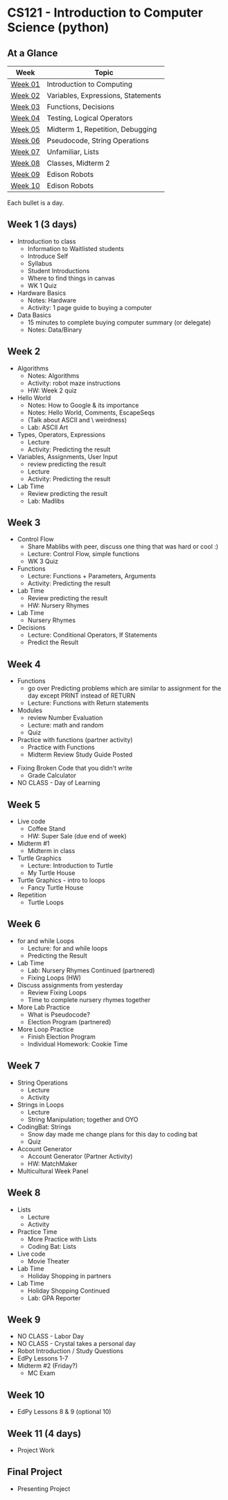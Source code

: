 # CS121 - Introduction to Computer Science (python)

## At a Glance

| Week                | Topic
|---------------------|-----------------------------------------
| [Week 01](#week-1)  | Introduction to Computing
| [Week 02](#week-2)  | Variables, Expressions, Statements
| [Week 03](#week-3)  | Functions, Decisions
| [Week 04](#week-4)  | Testing, Logical Operators
| [Week 05](#week-5)  | Midterm 1, Repetition, Debugging
| [Week 06](#week-6)  | Pseudocode, String Operations
| [Week 07](#week-7)  | Unfamiliar, Lists
| [Week 08](#week-8)  | Classes, Midterm 2
| [Week 09](#week-9)  | Edison Robots
| [Week 10](#week-10) | Edison Robots

Each bullet is a day.

## Week 1 (3 days)
+ Introduction to class
  - Information to Waitlisted students
  - Introduce Self
  - Syllabus
  - Student Introductions
  - Where to find things in canvas
  - WK 1 Quiz
+ Hardware Basics
  - Notes: Hardware
  - Activity: 1 page guide to buying a computer
+ Data Basics
  - 15 minutes to complete buying computer summary (or delegate)
  - Notes: Data/Binary

## Week 2
+ Algorithms
  - Notes: Algorithms
  - Activity: robot maze instructions
  - HW: Week 2 quiz
+ Hello World
  - Notes: How to Google & its importance
  - Notes: Hello World, Comments, EscapeSeqs
  - (Talk about ASCII and \\ weirdness)
  - Lab: ASCII Art
+ Types, Operators, Expressions
  - Lecture
  - Activity: Predicting the result
+ Variables, Assignments, User Input
  - review predicting the result
  - Lecture
  - Activity: Predicting the result
+ Lab Time
  - Review predicting the result
  - Lab: Madlibs

## Week 3
+ Control Flow
  - Share Mablibs with peer, discuss one thing that was hard or cool :)
  - Lecture: Control Flow, simple functions
  - WK 3 Quiz
+ Functions
  - Lecture: Functions + Parameters, Arguments
  - Activity: Predicting the result
+ Lab Time
  - Review predicting the result
  - HW: Nursery Rhymes
+ Lab Time
  - Nursery Rhymes
+ Decisions
  - Lecture: Conditional Operators, If Statements
  - Predict the Result

## Week 4
+ Functions
  - go over Predicting problems which are similar to assignment for the day except PRINT instead of RETURN
  - Lecture: Functions with Return statements
+ Modules
  - review Number Evaluation
  - Lecture: math and random
  - Quiz
+ Practice with functions (partner activity)
  - Practice with Functions
  - Midterm Review Study Guide Posted
<!--
+ More Practice with Functions
  - Review some of first and give time to complete
-->
+ Fixing Broken Code that you didn't write
  - Grade Calculator
+ NO CLASS - Day of Learning

## Week 5
+ Live code
  - Coffee Stand
  - HW: Super Sale (due end of week)
+ Midterm \#1
  - Midterm in class
+ Turtle Graphics
  - Lecture: Introduction to Turtle
  - My Turtle House
+ Turtle Graphics - intro to loops
  - Fancy Turtle House
+ Repetition
  - Turtle Loops

## Week 6
+ for and while Loops
  - Lecture: for and while loops
  - Predicting the Result
+ Lab Time
  - Lab: Nursery Rhymes Continued (partnered)
  - Fixing Loops (HW)
+ Discuss assignments from yesterday
  - Review Fixing Loops
  - Time to complete nursery rhymes together
+ More Lab Practice
  - What is Pseudocode?
  - Election Program (partnered)
+ More Loop Practice
  - Finish Election Program
  - Individual Homework: Cookie Time

## Week 7
+ String Operations
  - Lecture
  - Activity
+ Strings in Loops
  - Lecture
  - String Manipulation; together and OYO
+ CodingBat: Strings
  - Snow day made me change plans for this day to coding bat
  - Quiz
+ Account Generator
  - Account Generator (Partner Activity)
  - HW: MatchMaker
+ Multicultural Week Panel

## Week 8
+ Lists
  - Lecture
  - Activity
+ Practice Time
  - More Practice with Lists
  - Coding Bat: Lists
+ Live code
  - Movie Theater
+ Lab Time
  - Holiday Shopping in partners
+ Lab Time
  - Holiday Shopping Continued
  - Lab: GPA Reporter

## Week 9
+ NO CLASS - Labor Day
+ NO CLASS - Crystal takes a personal day
+ Robot Introduction / Study Questions
+ EdPy Lessons 1-7
+ Midterm \#2 (Friday?)
  - MC Exam

## Week 10
+ EdPy Lessons 8 & 9 (optional 10)

## Week 11 (4 days)
+ Project Work

## Final Project
+ Presenting Project
